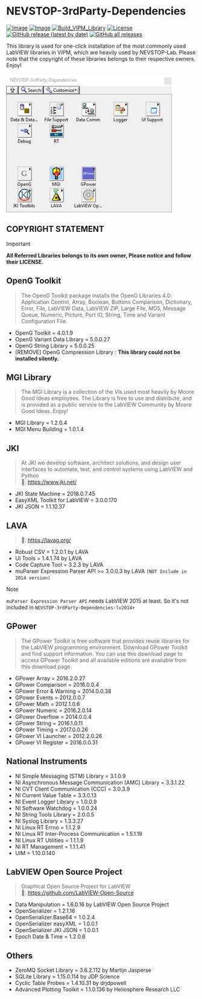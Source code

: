 # NEVSTOP-3rdParty-Dependencies

[![Image](https://www.vipm.io/package/nevstop_3rdparty_dependencies/badge.svg?metric=installs)](https://www.vipm.io/package/nevstop_3rdparty_dependencies/)
[![Image](https://www.vipm.io/package/nevstop_3rdparty_dependencies/badge.svg?metric=stars)](https://www.vipm.io/package/nevstop_3rdparty_dependencies/)
[![Build_VIPM_Library](https://github.com/NEVSTOP-LAB/NEVSTOP-3rdParty-Dependencies/actions/workflows/Build_VIPM_Library.yml/badge.svg)](https://github.com/NEVSTOP-LAB/NEVSTOP-3rdParty-Dependencies/actions/workflows/Build_VIPM_Library.yml)
[![License](https://img.shields.io/badge/License-Apache_2.0-blue.svg)](https://opensource.org/licenses/Apache-2.0)
[![GitHub release (latest by date)](https://img.shields.io/github/v/release/NEVSTOP-LAB/NEVSTOP-3rdParty-Dependencies)](https://github.com/NEVSTOP-LAB/NEVSTOP-3rdParty-Dependencies/releases)
[![GitHub all releases](https://img.shields.io/github/downloads/NEVSTOP-LAB/NEVSTOP-3rdParty-Dependencies/total)](https://github.com/NEVSTOP-LAB/NEVSTOP-3rdParty-Dependencies/releases)

This library is used for one-click installation of the most commonly used LabVIEW libraries in VIPM, which are heavily used by NEVSTOP-Lab. Please note that the copyright of these libraries belongs to their respective owners. Enjoy!

![palette](./.github/Palette.png)

## **COPYRIGHT STATEMENT**

>[!IMPORTANT]
>
> **All Referred Libraries belongs to its own owner, Please notice and follow their LICENSE.**
>

## OpenG Toolkit

> The OpenG Toolkit package installs the OpenG Libraries 4.0: Application Control, Array, Boolean, Buttons Comparison, Dictionary, Error, File, LabVIEW Data, LabVIEW ZIP, Large File, MD5, Message Queue, Numeric, Picture, Port IO, String, Time and Variant Configuration File.

- OpenG Toolkit = 4.0.1.9
- OpenG Variant Data Library = 5.0.0.27
- OpenG String Library = 5.0.0.25
- [REMOVE] OpenG Compression Library : **This library could not be installed silently.**

## MGI Library

> The MGI Library is a collection of the VIs used most heavily by Moore Good Ideas employees. The Library is free to use and distribute, and is provided as a public service to the LabVIEW Community by Moore Good Ideas. Enjoy!

- MGI Library = 1.2.0.4
- MGI Menu Building = 1.0.1.4

## JKI

> At JKI we develop software, architect solutions, and design user interfaces to automate, test, and control systems using LabVIEW and Python
> <br> 🔗: <https://www.jki.net/>

- JKI State Machine = 2018.0.7.45
- EasyXML Toolkit for LabVIEW  = 3.0.0.170
- JKI JSON = 1.1.10.37

## LAVA

> 🔗: <https://lavag.org/>

- Robust CSV = 1.2.0.1 by LAVA
- UI Tools = 1.4.1.74 by LAVA
- Code Capture Tool = 3.2.3 by LAVA
- muParser Expression Parser API >= 3.0.0.3 by LAVA `(NOT Include in 2014 version)`

> [!NOTE]
> `muParser Expression Parser API` needs LabVIEW 2015 at least. So it's not included in `NEVSTOP-3rdParty-Dependencies-lv2014+`
>

## GPower

> The GPower Toolkit is free software that provides reuse libraries for the LabVIEW programming environment. Download GPower Toolkit and find support information. You can use this download page to access GPower Toolkit and all available editions are available from this download page.

- GPower Array = 2016.2.0.27
- GPower Comparison = 2016.0.0.4
- GPower Error & Warning = 2014.0.0.38
- GPower Events = 2012.0.0.7
- GPower Math = 2012.1.0.6
- GPower Numeric = 2016.2.0.14
- GPower Overflow = 2014.0.0.4
- GPower String = 2016.1.0.11
- GPower Timing = 2017.0.0.26
- GPower VI Launcher = 2012.2.0.26
- GPower VI Register = 2016.0.0.31

## National Instruments

- NI Simple Messaging (STM) Library = 3.1.0.9
- NI Asynchronous Message Communication (AMC) Library = 3.3.1.22
- NI CVT Client Communication (CCC) = 3.0.3.9
- NI Current Value Table = 3.3.0.13
- NI Event Logger Library = 1.0.0.9
- NI Software Watchdog = 1.0.0.24
- NI String Tools Library = 2.0.0.5
- NI Syslog Library = 1.3.3.27
- NI Linux RT Errno = 1.1.2.9
- NI Linux RT Inter-Process Communication = 1.5.1.19
- NI Linux RT Utilities = 1.1.1.9
- NI RT Management = 1.1.1.41
- UIM = 1.10.0.140

## LabVIEW Open Source Project

> Graphical Open Source Project for LabVIEW
> <br> 🔗: <https://github.com/LabVIEW-Open-Source>

- Data Manipulation = 1.6.0.16 by LabVIEW Open Source Project
- OpenSerializer = 1.2.1.16
- OpenSerializer.Base64 = 1.0.2.4
- OpenSerializer easyXML = 1.0.0.1
- OpenSerializer JKI JSON = 1.0.0.1
- Epoch Date & Time = 1.2.0.6

## Others

- ZeroMQ Socket Library = 3.6.2.112 by Martijn Jasperse
- SQLite Library = 1.15.0.114 by JDP Science
- Cyclic Table Probes = 1.4.10.31 by drjdpowell
- Advanced Plotting Toolkit = 1.1.0.136 by Heliosphere Research LLC
